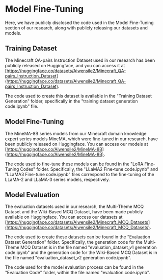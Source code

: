 # Model Fine-Tuning

Here, we have publicly disclosed the code used in the Model Fine-Tuning section of our research, along with publicly releasing our datasets and models.

## Training Dataset

The Minecraft QA-pairs Instruction Dataset used in our research has been publicly released on Huggingface, and you can access it at [https://huggingface.co/datasets/Aiwensile2/Minecraft_QA-pairs_Instruction_Dataset](https://huggingface.co/datasets/Aiwensile2/Minecraft_QA-pairs_Instruction_Dataset).

The code used to create this dataset is available in the "Training Dataset Generation" folder, specifically in the "training dataset generation code.ipynb" file.

## Model Fine-Tuning

The MineMA-8B series models from our Minecraft domain knowledge expert series models MineMA, which were fine-tuned in our research, have been publicly released on Huggingface. You can access our models at [https://huggingface.co/Aiwensile2/MineMA-8B](https://huggingface.co/Aiwensile2/MineMA-8B).

The code used to fine-tune these models can be found in the "LoRA Fine-Tuning Codes" folder. Specifically, the "LLaMA2 Fine-tune code.ipynb" and "LLaMA3 Fine-tune code.ipynb" files correspond to the fine-tuning of the LLaMA-2 and LLaMA-3 series models, respectively.

## Model Evaluation

The evaluation datasets used in our research, the Multi-Theme MCQ Dataset and the Wiki-Based MCQ Dataset, have been made publicly available on Huggingface. You can access our datasets at [https://huggingface.co/datasets/Aiwensile2/Minecraft_MCQ_Datasets](https://huggingface.co/datasets/Aiwensile2/Minecraft_MCQ_Datasets).

The code used to create these datasets can be found in the "Evaluation Dataset Generation" folder. Specifically, the generation code for the Multi-Theme MCQ Dataset is in the file named "evaluation_dataset_v1 generation code.ipynb" and the generation code for the Wiki-Based MCQ Dataset is in the file named "evaluation_dataset_v2 generation code.ipynb".

The code used for the model evaluation process can be found in the "Evaluation Code" folder, within the file named "evaluation code.ipynb".
